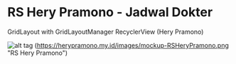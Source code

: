 # RS Hery Pramono - Jadwal Dokter
GridLayout with GridLayoutManager RecyclerView (Hery Pramono)

![alt tag](https://herypramono.my.id/images/RS-HeryPramono.jpeg "RS Hery Pramono") (https://herypramono.my.id/images/mockup-RSHeryPramono.png "RS Hery Pramono")

